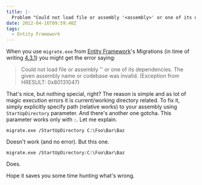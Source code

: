 ```yaml
---
title: |-
  Problem "Could not load file or assembly '<assembly>' or one of its dependencies. The given assembly name or codebase was invalid. (Exception from HRESULT: 0x80131047)" when using Entity Framework's migrate.exe
date: 2012-04-16T09:59:40Z
tags:
  - Entity Framework
---
```

When you use `migrate.exe` from [Entity Framework][1]'s Migrations (in time of writing [4.3.1][2]) you might get the error saying:

> Could not load file or assembly '<assembly>' or one of its dependencies. The given assembly name or codebase was invalid. (Exception from HRESULT: 0x80131047)

That's nice, but nothing special, right? The reason is simple and as lot of magic execution errors it is current/working directory related. To fix it, simply explicitly specify path (relative works) to your assembly using `StartUpDirectory` parameter. And there's another one gotcha. This parameter works only with `:`. Let me explain.

```text
migrate.exe /StartUpDirectory C:\Foo\Bar\Baz
```

Doesn't work (and no error). But this one.

```text
migrate.exe /StartUpDirectory:C:\Foo\Bar\Baz
```

Does.

Hope it saves you some time hunting what's wrong.

[1]: http://nuget.org/packages/entityframework
[2]: http://nuget.org/packages/EntityFramework/4.3.1